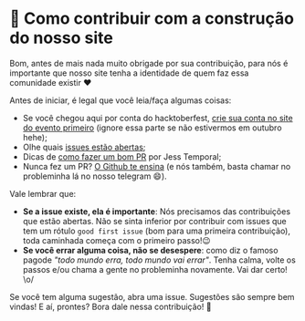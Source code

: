 # :clap: Como contribuir com a construção do nosso site
Bom, antes de mais nada muito obrigade por sua contribuição, para nós é importante que nosso site tenha a identidade de quem faz essa comunidade existir :heart:

Antes de iniciar, é legal que você leia/faça algumas coisas:

- Se você chegou aqui por conta do hacktoberfest, [crie sua conta no site do evento primeiro](https://hacktoberfest.digitalocean.com/) (ignore essa parte se não estivermos em outubro hehe);
- Olhe quais [issues estão abertas](https://github.com/pyladiesrecife/site/issues);
- Dicas de [como fazer um bom PR](https://jtemporal.com/5-dicas-para-fazer-o-seu-pull-request-brilhar/) por Jess Temporal;
- Nunca fez um PR? [O Github te ensina](https://docs.github.com/pt/github/collaborating-with-pull-requests/proposing-changes-to-your-work-with-pull-requests/creating-a-pull-request) (e nós também, basta chamar no probleminha lá no nosso telegram :smile:).

Vale lembrar que:
 - **Se a issue existe, ela é importante**: Nós precisamos das contribuições que estão abertas. Não se sinta inferior por contribuir com issues que tem um rótulo `good first issue` (bom para uma primeira contribuição), toda caminhada começa com o primeiro passo!😉
 - **Se você errar alguma coisa, não se desespere**: como diz o famoso pagode *"todo mundo erra, todo mundo vai errar"*. Tenha calma, volte os passos e/ou chama a gente no probleminha novamente. Vai dar certo! \o/


Se você tem alguma sugestão, abra uma issue. Sugestões são sempre bem vindas!
E aí, prontes? Bora dale nessa contribuição! 🚀
